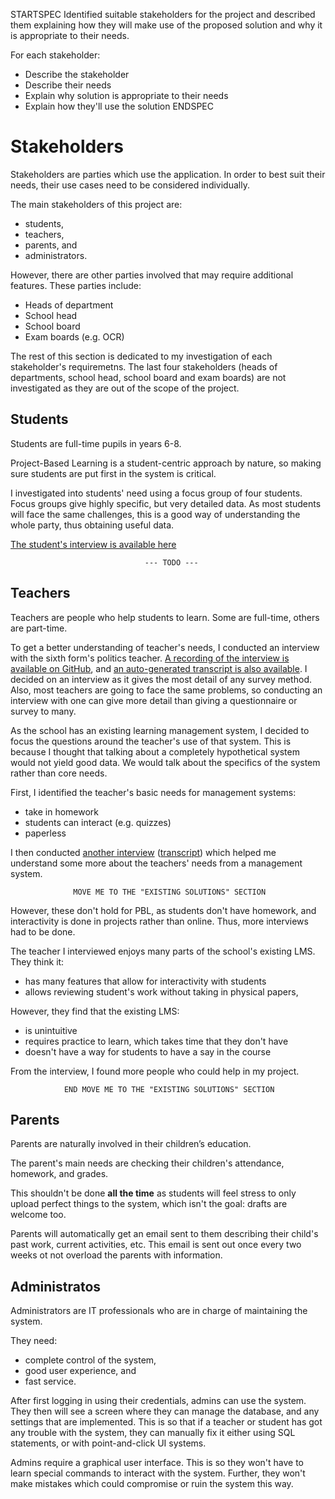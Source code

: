 STARTSPEC
Identified suitable stakeholders for the project
and described them explaining how they will
make use of the proposed solution and why it is
appropriate to their needs.

For each stakeholder:
  * Describe the stakeholder
  * Describe their needs
  * Explain why solution is appropriate to their needs
  * Explain how they'll use the solution
ENDSPEC

Stakeholders
============

Stakeholders are parties which use the application. In order to best suit their
needs, their use cases need to be considered individually.

The main stakeholders of this project are:

  * students,
  * teachers,
  * parents, and
  * administrators.

However, there are other parties involved that may require additional features.
These parties include:

  * Heads of department
  * School head
  * School board
  * Exam boards (e.g. OCR)

The rest of this section is dedicated to my investigation of each stakeholder's
requiremetns. The last four stakeholders (heads of departments, school head,
school board and exam boards) are not investigated as they are out of the scope
of the project. 

Students
--------

Students are full-time pupils in years 6-8.

Project-Based Learning is a student-centric approach by nature, so making sure
students are put first in the system is critical.

I investigated into students' need using a focus group of four students. Focus
groups give highly specific, but very detailed data. As most students will face
the same challenges, this is a good way of understanding the whole party, thus
obtaining useful data.

[The student's interview is available here][student-interview]

[student-interview]: brokenlink

                                  --- TODO ---

Teachers
--------

Teachers are people who help students to learn. Some are full-time, others are
part-time.

To get a better understanding of teacher's needs, I conducted an interview with
the sixth form's politics teacher. [A recording of the interview is available on
GitHub][tak-interview], and [an auto-generated transcript is also
available][tak-transcript]. I decided on an interview as it gives the most
detail of any survey method. Also, most teachers are going to face the same
problems, so conducting an interview with one can give more detail than giving a
questionnaire or survey to many.

[tak-interview]: https://github.com/penguoir/computer-science-coursework/blob/master/resources/interview_with_tak.m4a?raw=true
[tak-transcript]: https://raw.githubusercontent.com/penguoir/computer-science-coursework/master/resources/interview_with_tak.md

As the school has an existing learning management system, I decided to focus the
questions around the teacher's use of that system. This is because I thought
that talking about a completely hypothetical system would not yield good data.
We would talk about the specifics of the system rather than core needs.

First, I identified the teacher's basic needs for management systems:

  * take in homework
  * students can interact (e.g. quizzes)
  * paperless

I then conducted [another interview][sandrine-interview]
([transcript][sandrine-transcript]) which helped me understand some more about
the teachers' needs from a management system.

[sandrine-interview]: brokenlink
[sandrine-transcript]: brokenlink

                  MOVE ME TO THE "EXISTING SOLUTIONS" SECTION

However, these don't hold for PBL, as students don't have homework, and
interactivity is done in projects rather than online. Thus, more interviews had
to be done.

The teacher I interviewed enjoys many parts of the school's existing LMS. They
think it:

  * has many features that allow for interactivity with students
  * allows reviewing student's work without taking in physical papers,

However, they find that the existing LMS:

  * is unintuitive 
  * requires practice to learn, which takes time that they don't have
  * doesn't have a way for students to have a say in the course

From the interview, I found more people who could help in my project.

                END MOVE ME TO THE "EXISTING SOLUTIONS" SECTION


Parents
-------

Parents are naturally involved in their children’s education.

The parent's main needs are checking their children's attendance, homework, and
grades.

This shouldn't be done __all the time__ as students will feel stress to only
upload perfect things to the system, which isn't the goal: drafts are welcome
too.

Parents will automatically get an email sent to them describing their child's
past work, current activities, etc. This email is sent out once every two weeks
ot not overload the parents with information.

Administratos
-------------

Administrators are IT professionals who are in charge of maintaining the system.

They need:

  * complete control of the system,
  * good user experience, and
  * fast service.

After first logging in using their credentials, admins can use the system. They
then will see a screen where they can manage the database, and any settings that
are implemented. This is so that if a teacher or student has got any trouble
with the system, they can manually fix it either using SQL statements, or with
point-and-click UI systems.

Admins require a graphical user interface. This is so they won't have to learn
special commands to interact with the system. Further, they won't make mistakes
which could compromise or ruin the system this way. 

